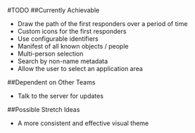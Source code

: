 #TODO
##Currently Achievable
- Draw the path of the first responders over a period of time
- Custom icons for the first responders
- Use configurable identifiers
- Manifest of all known objects / people
- Multi-person selection
- Search by non-name metadata
- Allow the user to select an application area

##Dependent on Other Teams
- Talk to the server for updates

##Possible Stretch Ideas
- A more consistent and effective visual theme
